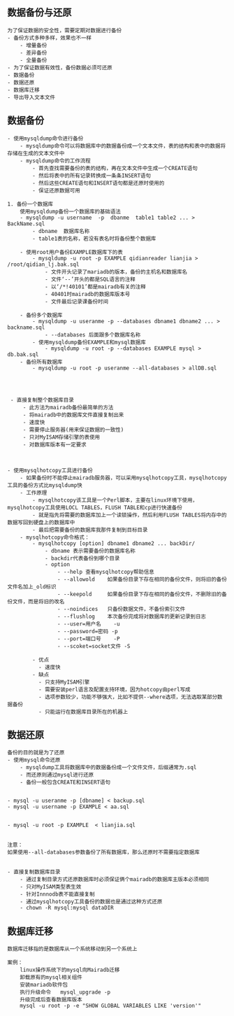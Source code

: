 ## 数据备份与还原
	为了保证数据的安全性，需要定期对数据进行备份
	- 备份方式多种多样，效果也不一样
		- 增量备份
		- 差异备份
		- 全量备份
	- 为了保证数据有效性，备份数据必须可还原
	- 数据备份
	- 数据还原
	- 数据库迁移
	- 导出导入文本文件


## 数据备份
	- 使用mysqldump命令进行备份
		- mysqldump命令可以将数据库中的数据备份成一个文本文件，表的结构和表中的数据将存储在生成的文本文件中
		- mysqldump命令的工作流程
			- 首先查找需要备份的表的结构，再在文本文件中生成一个CREATE语句
			- 然后将表中的所有记录转换成一条条INSERT语句
			- 然后这些CREATE语句和INSERT语句都是还原时使用的
			- 保证还原数据可用

	1. 备份一个数据库
		使用mysqldump备份一个数据库的基础语法
		- mysqldump -u username  -p  dbanme  table1 table2 ... > BackName.sql
			- dbname  数据库名称
			- table1表的名称，若没有表名时将备份整个数据库

		- 使用root用户备份EXAMPLE数据库下的表
			- mysqldump -u root -p EXAMPLE qidianreader lianjia > /root/qidian_lj.bak.sql
				- 文件开头记录了mariadb的版本，备份的主机名和数据库名
				- 文件‘--’开头的都是SQL语言的注释
				- 以‘/*!40101’都是mairadb有关的注释
				- 40401时mairadb的数据库版本号
				- 文件最后记录课备份时间

		- 备份多个数据库
			- mysqldump -u useranme -p --databases dbname1 dbname2 ... > backname.sql
				- --databases 后面跟多个数据库名称
			- 使用mysqldump备份EXAMPLE和mysql数据库
				- mysqldump -u root -p --databases EXAMPLE mysql > db.bak.sql
		- 备份所有数据库
			- mysqldump -u root -p useranme --all-databases > allDB.sql
			



	 - 直接复制整个数据库目录
		 - 此方法为mairadb备份最简单的方法
		 - 将mairadb中的数据库文件直接复制出来
		 - 速度快
		 - 需要停止服务器(用来保证数据的一致性)
		 - 只对MyISAM存储引擎的表使用
		 - 对数据库版本有一定要求



	- 使用mysqlhotcopy工具进行备份
		- 如果备份时不能停止mairadb服务器，可以采用mysqlhotcopy工具，mysqlhotcopy工具的备份方式比mysqldump快
		- 工作原理
			- mysqlhotcopy该工具是一个Perl脚本，主要在linux环境下使用，mysqlhotcopy工具使用LOCL TABLES，FLUSH TABLE和cp进行快速备份
			- 就是指先将需要的数据库加上一个读锁操作，然后利用FLUSH TABLES将内存中的数据写回到硬盘上的数据库中
			- 最后把需要备份的数据库我那件复制到目标目录
		- mysqlhotcopy命令格式：
			- mysqlhotcopy [option] dbname1 dbname2 ... backDir/
				- dbname 表示需要备份的数据库名称
				- backdir代表备份到哪个目录
				- option	
					- --help 查看mysqlhotcopy帮助信息
					- --allowold	如果备份目录下存在相同的备份文件，则将旧的备份文件名加上_old标识
					- --keepold		如果备份目录下存在相同的备份文件，不删除旧的备份文件，而是将旧的改名
					- --noindices	只备份数据文件，不备份索引文件
					- --flushlog	本次备份完成将对数据库的更新记录到日志
					- --user=用户名	-u
					- --password=密码	-p
					- --port=端口号	-P
					- --scoket=socket文件	-S	

			- 优点
			  - 速度快
			- 缺点
			  - 只支持MyISAM引擎
			  - 需要安装perl语言及配置支持环境，因为hotcopy由perl写成
			  - 选项参数较少，功能不够强大，比如不提供--where选项，无法选取某部分数据备份
			  - 只能运行在数据库目录所在的机器上


## 数据还原
	备份的目的就是为了还原
	- 使用mysql命令还原
		- mysqldump工具将数据库中的数据备份成一个文件文件，后缀通常为.sql
		- 而还原则通过mysql进行还原
		- 备份一般包含CREATE和INSERT语句

	
	- mysql -u useranme -p [dbname] < backup.sql
	- mysql -u username -p EXAMPLE < aa.sql


	- mysql -u root -p EXAMPLE  < lianjia.sql


	注意：
	如果使用--all-databases参数备份了所有数据库，那么还原时不需要指定数据库


	- 直接复制数据库目录
		- 通过复制目录方式还原数据库时必须保证俩个mairadb的数据库主版本必须相同
		- 只对MyISAM类型表生效
		- 针对Innnodb表不能直接复制
		- 通过mysqlhotcopy工具备份的数据也是通过这种方式还原
		- chown -R mysql:mysql dataDIR



## 数据库迁移
	数据库迁移指的是数据库从一个系统移动到另一个系统上

	案例：
		linux操作系统下的mysql向Mairadb迁移
		卸载原有的mysql相关组件
		安装mariadb软件包
		执行升级命令   mysql_upgrade -p
		升级完成后查看数据库版本
		mysql -u root -p -e "SHOW GLOBAL VARIABLES LIKE 'version'"